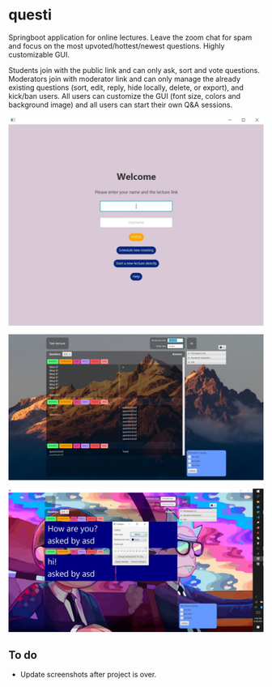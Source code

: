 # questi
Springboot application for online lectures. Leave the zoom chat for spam and focus on the most upvoted/hottest/newest questions. Highly customizable GUI.

Students join with the public link and can only ask, sort and vote questions. Moderators join with moderator link and can only manage the already existing questions (sort, edit, reply, hide locally, delete, or export), and kick/ban users. All users can customize the GUI (font size, colors and background image) and all users can start their own Q&A sessions. 

![screenshot](welcome.JPG)

![screenshot](screenshot.jpg)

![screenshot](customize.jpg)

## To do
* Update screenshots after project is over.
